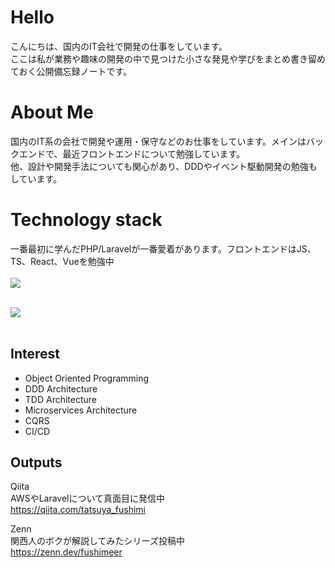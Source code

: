 # Hello
こんにちは、国内のIT会社で開発の仕事をしています。<br />
ここは私が業務や趣味の開発の中で見つけた小さな発見や学びをまとめ書き留めておく公開備忘録ノートです。

# About Me
国内のIT系の会社で開発や運用・保守などのお仕事をしています。メインはバックエンドで、最近フロントエンドについて勉強しています。<br />
他、設計や開発手法についても関心があり、DDDやイベント駆動開発の勉強もしています。

# Technology stack
一番最初に学んだPHP/Laravelが一番愛着があります。フロントエンドはJS、TS、React、Vueを勉強中<br /><br />
<img src="https://skillicons.dev/icons?i=php,js,typescript," /> <br /><br />

<img src="https://skillicons.dev/icons?i=laravel,react,next,vue,nuxt" /> <br /><br />

## Interest

* Object Oriented Programming
* DDD Architecture
* TDD Architecture
* Microservices Architecture
* CQRS
* CI/CD

## Outputs
Qiita<br />
AWSやLaravelについて真面目に発信中<br />
https://qiita.com/tatsuya_fushimi

Zenn<br />
関西人のボクが解説してみたシリーズ投稿中<br />
https://zenn.dev/fushimeer

